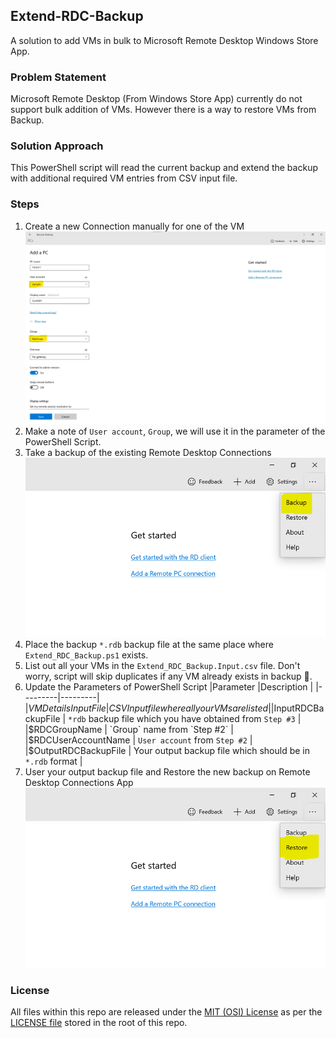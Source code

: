 ## Extend-RDC-Backup
A solution to add VMs in bulk to Microsoft Remote Desktop Windows Store App.

### Problem Statement
Microsoft Remote Desktop (From Windows Store App) currently do not support bulk addition of VMs. However there is a way to restore VMs from Backup.

### Solution Approach
This PowerShell script will read the current backup and extend the backup with additional required VM entries from CSV input file.

### Steps
1. Create a new Connection manually for one of the VM
    ![Backup](Images/Screenshot01.png)
1. Make a note of `User account`, `Group`, we will use it in the parameter of the PowerShell Script.
1. Take a backup of the existing Remote Desktop Connections
    ![Add Connection](Images/Screenshot02.png)
1. Place the backup `*.rdb` backup file at the same place where `Extend_RDC_Backup.ps1` exists.
1. List out all your VMs in the `Extend_RDC_Backup.Input.csv` file. Don't worry, script will skip duplicates if any VM already exists in backup 🙂.
1. Update the Parameters of PowerShell Script
    |Parameter  |Description  |
    |---------|---------|
    |$VMDetailsInputFile | CSV Input file where all your VMs are listed |
    |$InputRDCBackupFile | `*rdb` backup file which you have obtained from `Step #3` |
    |$RDCGroupName | `Group` name from `Step #2` |
    |$RDCUserAccountName | `User account` from `Step #2` |
    |$OutputRDCBackupFile | Your output backup file which should be in `*.rdb` format |
1. User your output backup file and Restore the new backup on Remote Desktop Connections App
    ![Restore](Images/Screenshot03.png)

### License
All files within this repo are released under the [MIT (OSI) License]( https://en.wikipedia.org/wiki/MIT_License) as per the [LICENSE file](https://github.com/BipulRaman/Extend-RDC-Backup/blob/master/LICENSE) stored in the root of this repo.
